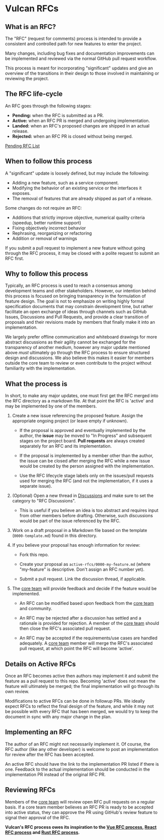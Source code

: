 # Vulcan RFCs

## What is an RFC?

The "RFC" (request for comments) process is intended to provide a
consistent and controlled path for new features to enter the project.

Many changes, including bug fixes and documentation improvements can be
implemented and reviewed via the normal GitHub pull request workflow.

This process is meant for incorporating "significant" updates and give an 
overview of the transitions in their design to those involved in maintaining
or reviewing the project.

## The RFC life-cycle

An RFC goes through the following stages:

- **Pending:** when the RFC is submitted as a PR.
- **Active:** when an RFC PR is merged and undergoing implementation.
- **Landed:** when an RFC's proposed changes are shipped in an actual release.
- **Rejected:** when an RFC PR is closed without being merged.

[Pending RFC List](https://github.com/airavata-courses/vulcan/labels/RFC%20Pending)

## When to follow this process

A "significant" update is loosely defined, but may include the following:

- Adding a new feature, such as a service component.
- Modifying the behavior of an existing service or the interfaces it exposes.
- The removal of features that are already shipped as part of a release.

Some changes do not require an RFC:

- Additions that strictly improve objective, numerical quality criteria (speedup, better runtime support)
- Fixing objectively incorrect behavior
- Rephrasing, reorganizing or refactoring
- Addition or removal of warnings

If you submit a pull request to implement a new feature without going
through the RFC process, it may be closed with a polite request to
submit an RFC first.

## Why to follow this process
Typically, an RFC process is used to reach a consensus among development teams and 
other stakeholders. However, our intention behind this process is focused on bringing 
transparency in the formulation of feature design. The goal is not to emphasize on writing
highly formal specification documents that may constrain development time, but rather 
facilitate an open exchange of ideas through channels such as GitHub Issues, Discussions 
and Pull Requests, and provide a clear transition of proposals and their revisions made
by members that finally make it into an implementation.

We largely prefer offline communication and whiteboard drawings for more abstract 
discussions as their agility cannot be exchanged for the transparency of another medium, 
however any major update mentioned above _must_ ultimately go through the RFC process
to ensure structured design and discussions. We also believe this makes it easier for 
members outside the core team to review or even contribute to the project without 
familiarity with the implementation.

## What the process is

In short, to make any major updates, one must first get the
RFC merged into the RFC directory as a markdown file. At that point the RFC
is 'active' and may be implemented by one of the members.

1. Create a new issue referencing the proposed feature. Assign the appropriate ongoing project (or leave empty if unknown).

    - If the proposal is approved and eventually implemented by the author, the **issue** may be moved to "In Progress" and subsequent stages on the project board. **Pull requests** are always created separately for an RFC and its implementation.

    - If the proposal is implemented by a member other than the author, the issue can be closed after merging the RFC while a new issue would be created by the person assigned with the implementation.

    - Use the RFC lifecycle stage labels only on the issues/pull requests used for merging the RFC (and not the implementation, if it uses a separate issue).

2.  (Optional) Open a new thread in [Discussions](https://github.com/airavata-courses/vulcan/discussions) and make sure to set the category to "RFC Discussions".

    - This is useful if you believe an idea is too abstract and requires input from other members before drafting. Otherwise, such discussions would be part of the issue referenced by the RFC.

3.  Work on a draft proposal in a Markdown file based on the template (`0000-template.md`) found in this directory.

4.  If you believe your proposal has enough information for review:

    - Fork this repo.

    - Create your proposal as `active-rfcs/0000-my-feature.md` (where "my-feature" is descriptive. Don't assign an RFC number yet).

    - Submit a pull request. Link the discussion thread, if applicable.

5.  The [core team] will provide feedback and decide if the feature would be implemented.

    - An RFC can be modified based upon feedback from the [core team] and community.

    - An RFC may be rejected after a discussion has settled and a rationale is provided for rejection. A member of the [core team] should then close the RFC's associated pull request.

    - An RFC may be accepted if the requirements/use cases are handled adequately. A [core team] member will merge the RFC's associated pull request, at which point the RFC will become 'active'.

## Details on Active RFCs

Once an RFC becomes active then authors may implement it and submit the
feature as a pull request to this repo. Becoming 'active' does not mean the feature
will ultimately be merged; the final implementation will go through its own review.

Modifications to active RFCs can be done in followup PRs. We ideally expect RFCs
to reflect the final design of the feature, and while it may not be possible with
every RFC that has been merged, we would try to keep the document in sync with any
major change in the plan.

## Implementing an RFC

The author of an RFC might not necessarily implement it. Of course, the
RFC author (like any other developer) is welcome to post an
implementation for review after the RFC has been accepted.

An active RFC should have the link to the implementation PR listed if there is one. Feedback to the actual implementation should be conducted in the implementation PR instead of the original RFC PR.

## Reviewing RFCs

Members of the [core team] will review open RFC pull requests on a regular basis. If a core team member believes an RFC PR is ready to be accepted into active status, they can approve the PR using GitHub's review feature to signal their approval of the RFC.

**Vulcan's RFC process owes its inspiration to the [Vue RFC process](https://github.com/vuejs/rfcs), [React RFC process](https://github.com/reactjs/rfcs) and [Rust RFC process](https://github.com/rust-lang/rfcs).**

[core team]: https://github.com/airavata-courses/vulcan#core-team
